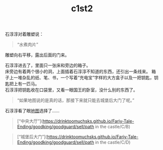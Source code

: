 ﻿---
title: c1st2
tags: 新建,模板,小书匠
renderNumberedHeading: true
grammar_cjkRuby: true
---
石淳淳对着雕塑说：  

> “水煮肉片”

雕塑向右平移，露出后面的门来。

石淳淳进去了，里面只一张床和旁边的箱子。  
床旁边有着两个很小的洞，上面插着石淳淳不知道的东西，还引出一条线来。
箱子上一堆杂乱的纸、笔、书，一个写着“充电宝”字样的大方盒子以及一把钥匙，钥匙把上有一匹马。  
石淳淳把钥匙收在口袋里，又看一眼国王的卧室，没什么别的东西了。

> “如果地图说的是真的话，那接下来就只能去城堡后大门了呢。”  

石淳淳看了眼[地图]()选择了……  

> [“中央大厅”](https://drinktoomuchsks.github.io/Fariy-Tale-Ending/goodking/goodguard/sell/path in the castle/C/B)  

> [“城堡后大门”](https://drinktoomuchsks.github.io/Fariy-Tale-Ending/goodking/goodguard/sell/path in the castle/C/D)  
